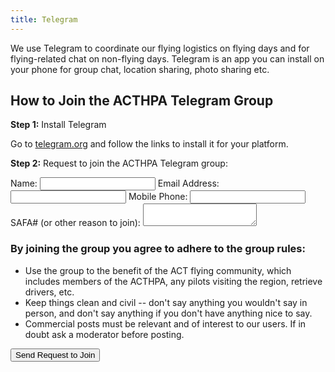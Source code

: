 ```yaml
---
title: Telegram
---
```


We use Telegram to coordinate our flying logistics on flying days and for flying-related chat on non-flying days. 
Telegram is an app you can install on your phone for group chat, location sharing, photo sharing etc.

## How to Join the ACTHPA Telegram Group

**Step 1:** Install Telegram

Go to [telegram.org](https://telegram.org) and follow the links to install it for your platform.

**Step 2:** Request to join the ACTHPA Telegram group:

<form
  action="https://formspree.io/f/xzbyydqj"
  method="POST"
 class="form-group">
  <label for="name">
    Name:
  </label>
    <input type="text" name="name" id="name" class="form-control" required>
  <label for="email">
    Email Address:
  </label>
    <input type="text" name="email" id="email" class="form-control" required>
  <label for="phone">
    Mobile Phone:
  </label>
    <input type="phone" name="phone" id="phone" class="form-control" required>
  <label for="safa">
    SAFA# (or other reason to join):</label>
  <textarea id="safa" name="safa" class="form-control" required></textarea>
  <br />
  <h3>By joining the group you agree to adhere to the group rules:</h3>
  <ul>
    <li>Use the group to the benefit of the ACT flying community, which includes members of the ACTHPA, any pilots visiting the region, retrieve drivers, etc.</li>
    <li>Keep things clean and civil -- don't say anything you wouldn't say in person, and don't say anything if you don't have anything nice to say.</li>
    <li>Commercial posts must be relevant and of interest to our users. If in doubt ask a moderator before posting.</li>
  </ul>
  <button type="submit" class="btn-control btn-primary">Send Request to Join</button>
</form>

